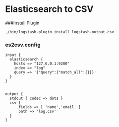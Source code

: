 Elasticsearch to CSV
================

###Install Plugin
```sh
./bin/logstash-plugin install logstash-output-csv
```

### es2csv.config
```
input {
  elasticsearch {
    hosts => "127.0.0.1:9200"
    index => "log"
    query => '{"query":{"match_all":{}}}'
  }
}


output {
  stdout { codec => dots }
  csv {
      fields => [ 'name','email' ]
      path => 'log.csv'
  }
}
```

